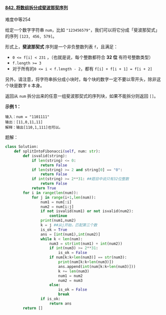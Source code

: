#### [842. 将数组拆分成斐波那契序列](https://leetcode-cn.com/problems/split-array-into-fibonacci-sequence/)

难度中等254

给定一个数字字符串 `num`，比如 `"123456579"`，我们可以将它分成「斐波那契式」的序列 `[123, 456, 579]`。

形式上，**斐波那契式** 序列是一个非负整数列表 `f`，且满足：

- `0 <= f[i] < 231` ，（也就是说，每个整数都符合 **32 位** 有符号整数类型）
- `f.length >= 3`
- 对于所有的`0 <= i < f.length - 2`，都有 `f[i] + f[i + 1] = f[i + 2]`

另外，请注意，将字符串拆分成小块时，每个块的数字一定不要以零开头，除非这个块是数字 `0` 本身。

返回从 `num` 拆分出来的任意一组斐波那契式的序列块，如果不能拆分则返回 `[]`。

 

**示例 1：**

```
输入：num = "1101111"
输出：[11,0,11,11]
解释：输出[110,1,111]也可以。
```

题解：

```python
class Solution:
    def splitIntoFibonacci(self, num: str):
        def isvalid(string):
            if len(string) <= 0:
                return False
            if len(string) >= 2 and string[0] == "0":
                return False
            if int(string) >= 2**31: ##题目中说只有32位整数
                return False
            return True
        for i in range(len(num)):
            for j in range(i+1,len(num)):
                num1 = num[:i]
                num2 = num[i:j]
                if not isvalid(num1) or not isvalid(num2):
                    continue
                print(num1,num2)
                k = j ##从j开始，匹配第三个数
                is_ok = True
                ans = [int(num1),int(num2)]
                while k < len(num):
                    num3 = str(int(num1) + int(num2))
                    if int(num3) >= 2**31:
                        is_ok = False
                    if num[k:k+len(num3)] == str(num3):
                        print(num[k:k+len(num3)])
                        ans.append(int(num[k:k+len(num3)]))
                        k += len(num3)
                        num1 = num2
                        num2 = num3
                    else:
                        is_ok = False
                        break 
                if is_ok:
                    return ans
        return []     
```

